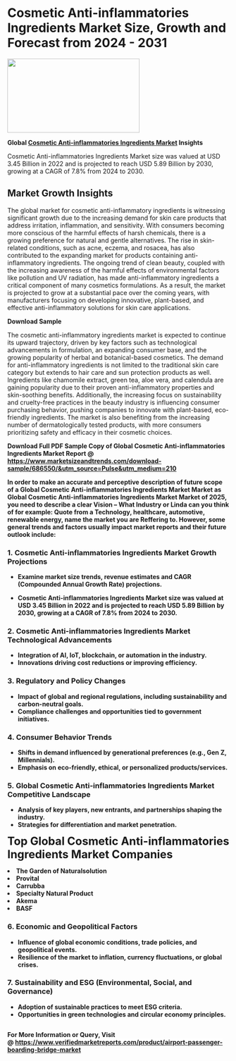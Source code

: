 <H1>Cosmetic Anti-inflammatories Ingredients Market Size, Growth and Forecast from 2024 - 2031</H1><img class="aligncenter size-medium wp-image-584254" src="https://thirdeyenews.in/wp-content/uploads/2024/09/Global-Market-Research-300x168.jpeg" alt="" width="300" height="168" /><p><strong>Global&nbsp;<a href="https://www.marketsizeandtrends.com/download-sample/686550/&amp;utm_source=Pulse&amp;utm_medium=210">Cosmetic Anti-inflammatories Ingredients Market</a> Insights</strong></p><p>Cosmetic Anti-inflammatories Ingredients Market size was valued at USD 3.45 Billion in 2022 and is projected to reach USD 5.89 Billion by 2030, growing at a CAGR of 7.8% from 2024 to 2030.</p><p><h2>Market Growth Insights</h2> <p>The global market for cosmetic anti-inflammatory ingredients is witnessing significant growth due to the increasing demand for skin care products that address irritation, inflammation, and sensitivity. With consumers becoming more conscious of the harmful effects of harsh chemicals, there is a growing preference for natural and gentle alternatives. The rise in skin-related conditions, such as acne, eczema, and rosacea, has also contributed to the expanding market for products containing anti-inflammatory ingredients. The ongoing trend of clean beauty, coupled with the increasing awareness of the harmful effects of environmental factors like pollution and UV radiation, has made anti-inflammatory ingredients a critical component of many cosmetics formulations. As a result, the market is projected to grow at a substantial pace over the coming years, with manufacturers focusing on developing innovative, plant-based, and effective anti-inflammatory solutions for skin care applications.</p> <p><strong>Download Sample</strong></p> <p>The cosmetic anti-inflammatory ingredients market is expected to continue its upward trajectory, driven by key factors such as technological advancements in formulation, an expanding consumer base, and the growing popularity of herbal and botanical-based cosmetics. The demand for anti-inflammatory ingredients is not limited to the traditional skin care category but extends to hair care and sun protection products as well. Ingredients like chamomile extract, green tea, aloe vera, and calendula are gaining popularity due to their proven anti-inflammatory properties and skin-soothing benefits. Additionally, the increasing focus on sustainability and cruelty-free practices in the beauty industry is influencing consumer purchasing behavior, pushing companies to innovate with plant-based, eco-friendly ingredients. The market is also benefiting from the increasing number of dermatologically tested products, with more consumers prioritizing safety and efficacy in their cosmetic choices.</p> <p><strong></p><p><span class=""><strong>Download Full PDF Sample Copy of Global Cosmetic Anti-inflammatories Ingredients Market Report</strong> @ <a href="https://www.marketsizeandtrends.com/download-sample/686550/&amp;utm_source=Pulse&amp;utm_medium=210" target="_blank">https://www.marketsizeandtrends.com/download-sample/686550/&amp;utm_source=Pulse&amp;utm_medium=210</a></span></p><p>In order to make an accurate and perceptive description of future scope of a Global&nbsp;Cosmetic Anti-inflammatories Ingredients Market Market as Global&nbsp;Cosmetic Anti-inflammatories Ingredients Market Market of 2025, you need to describe a clear Vision &ndash; What Industry or Linda can you think of for example: Quote from a Technology, healthcare, automotive, renewable energy, name the market you are Reffering to. However, some general trends and factors usually impact market reports and their future outlook include:</p><h3>1.&nbsp;<strong>Cosmetic Anti-inflammatories Ingredients Market Growth Projections</strong></h3><ul><li>Examine market size trends, revenue estimates and CAGR (Compounded Annual Growth Rate) projections.</li><li><p>Cosmetic Anti-inflammatories Ingredients Market size was valued at USD 3.45 Billion in 2022 and is projected to reach USD 5.89 Billion by 2030, growing at a CAGR of 7.8% from 2024 to 2030.</p></li></ul><h3>2.&nbsp;<strong>Cosmetic Anti-inflammatories Ingredients Market Technological Advancements</strong></h3><ul><li>Integration of AI, IoT, blockchain, or automation in the industry.</li><li>Innovations driving cost reductions or improving efficiency.</li></ul><h3>3.&nbsp;<strong>Regulatory and Policy Changes</strong></h3><ul><li>Impact of global and regional regulations, including sustainability and carbon-neutral goals.</li><li>Compliance challenges and opportunities tied to government initiatives.</li></ul><h3>4.&nbsp;<strong>Consumer Behavior Trends</strong></h3><ul><li>Shifts in demand influenced by generational preferences (e.g., Gen Z, Millennials).</li><li>Emphasis on eco-friendly, ethical, or personalized products/services.</li></ul><h3>5.&nbsp;<strong>Global Cosmetic Anti-inflammatories Ingredients Market Competitive Landscape</strong></h3><ul><li>Analysis of key players, new entrants, and partnerships shaping the industry.</li><li>Strategies for differentiation and market penetration.</li></ul><p data-pm-slice="1 1 []"><span style="color: inherit; font-family: inherit; font-size: 25px;">Top Global Cosmetic Anti-inflammatories Ingredients Market Companies</span></p><div class="" data-test-id=""><p><li>The Garden of Naturalsolution</li><li> Provital</li><li> Carrubba</li><li> Specialty Natural Product</li><li> Akema</li><li> BASF</li></p></div><h3>6.&nbsp;<strong>Economic and Geopolitical Factors</strong></h3><ul><li>Influence of global economic conditions, trade policies, and geopolitical events.</li><li>Resilience of the market to inflation, currency fluctuations, or global crises.</li></ul><h3>7.&nbsp;<strong>Sustainability and ESG (Environmental, Social, and Governance)</strong></h3><ul><li>Adoption of sustainable practices to meet ESG criteria.</li><li>Opportunities in green technologies and circular economy principles.</li></ul><h2><strong style="font-size: 14px;">For More Information or Query, Visit @&nbsp;</strong><a style="background-color: #ffffff; font-size: 14px;" href="https://www.marketsizeandtrends.com/report/cosmetic-anti-inflammatories-ingredients-market/" target="_blank">https://www.verifiedmarketreports.com/product/airport-passenger-boarding-bridge-market</a></h2>
